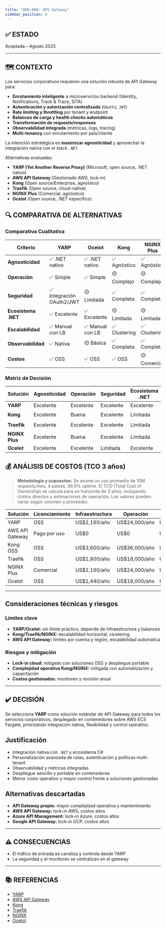 ```yaml
---
title: "ADR-008: API Gateway"
sidebar_position: 8
---
```


## ✅ ESTADO

Aceptada – Agosto 2025

---

## 🗺️ CONTEXTO

Los servicios corporativos requieren una solución robusta de API Gateway para:

- **Enrutamiento inteligente** a microservicios backend (Identity, Notifications, Track & Trace, SITA)
- **Autenticación y autorización centralizada** (`OAuth2`, `JWT`)
- **Rate limiting y throttling** por tenant y endpoint
- **Balanceo de carga y health checks automáticos**
- **Transformación de requests/responses**
- **Observabilidad integrada** (métricas, logs, tracing)
- **Multi-tenancy** con enrutamiento por país/cliente

La intención estratégica es **maximizar agnosticidad** y aprovechar la integración nativa con el stack `.NET`.

Alternativas evaluadas:

- **YARP (Yet Another Reverse Proxy)** (Microsoft, open source, .NET nativo)
- **AWS API Gateway** (Gestionado AWS, lock-in)
- **Kong** (Open source/Enterprise, agnóstico)
- **Traefik** (Open source, cloud-native)
- **NGINX Plus** (Comercial, agnóstico)
- **Ocelot** (Open source, .NET específico)

## 🔍 COMPARATIVA DE ALTERNATIVAS

### Comparativa Cualitativa

| Criterio              | YARP | Ocelot | Kong | NGINX Plus | Traefik |
|----------------------|------|--------|------|------------|---------|
| **Agnosticidad**     | ✅ .NET nativo | ✅ .NET nativo | ✅ Agnóstico | ✅ Agnóstico | ✅ Agnóstico |
| **Operación**        | ✅ Simple | ✅ Simple | 🟡 Complejo | 🟡 Complejo | ✅ Simple |
| **Seguridad**        | ✅ Integración OAuth2/JWT | 🟡 Limitada | ✅ Completa | ✅ Completa | ✅ Completa |
| **Ecosistema .NET**  | ✅ Excelente | ✅ Excelente | 🟡 Limitada | 🟡 Limitada | 🟡 Limitada |
| **Escalabilidad**    | ✅ Manual con LB | ✅ Manual con LB | ✅ Clustering | ✅ Clustering | ✅ K8s/Clustering |
| **Observabilidad**   | ✅ Nativa | 🟡 Básica | ✅ Completa | ✅ Completa | ✅ Completa |
| **Costos**           | ✅ OSS | ✅ OSS | ✅ OSS | 🟡 Comercial | ✅ OSS |

### Matriz de Decisión

| Solución                | Agnosticidad | Operación | Seguridad | Ecosistema .NET | Recomendación         |
|------------------------|--------------|-----------|-----------|-----------------|-----------------------|
| **YARP**               | Excelente    | Excelente | Excelente | Excelente       | ✅ **Seleccionada**    |
| **Kong**               | Excelente    | Buena     | Excelente | Limitada        | 🟡 Alternativa         |
| **Traefik**            | Excelente    | Excelente | Excelente | Limitada        | 🟡 Considerada         |
| **NGINX Plus**         | Excelente    | Buena     | Excelente | Limitada        | ❌ Descartada          |
| **Ocelot**             | Excelente    | Excelente | Limitada  | Excelente       | ❌ Descartada          |

## 💰 ANÁLISIS DE COSTOS (TCO 3 años)

> **Metodología y supuestos:** Se asume un uso promedio de 10M requests/mes, 4 países, 99.9% uptime. El TCO (Total Cost of Ownership) se calcula para un horizonte de 3 años, incluyendo costos directos y estimaciones de operación. Los valores pueden variar según volumen y proveedor.

| Solución                | Licenciamiento     | Infraestructura | Operación         | TCO 3 años         |
|------------------------|-------------------|----------------|-------------------|--------------------|
| YARP                   | OSS               | US$2,160/año   | US$24,000/año     | US$78,480          |
| AWS API Gateway        | Pago por uso      | US$0           | US$0              | US$126,000         |
| Kong OSS               | OSS               | US$3,600/año   | US$36,000/año     | US$118,800         |
| Traefik                | OSS               | US$1,800/año   | US$18,000/año     | US$59,400          |
| NGINX Plus             | Comercial         | US$2,160/año   | US$24,000/año     | US$85,980          |
| Ocelot                 | OSS               | US$1,440/año   | US$18,000/año     | US$58,320          |

---

## Consideraciones técnicas y riesgos

### Límites clave

- **YARP/Ocelot:** sin límite práctico, depende de infraestructura y balanceo
- **Kong/Traefik/NGINX:** escalabilidad horizontal, clustering
- **AWS API Gateway:** límites por cuenta y región, escalabilidad automática

### Riesgos y mitigación

- **Lock-in cloud:** mitigado con soluciones OSS y despliegue portable
- **Complejidad operativa Kong/NGINX:** mitigada con automatización y capacitación
- **Costos gestionados:** monitoreo y revisión anual

---

## ✔️ DECISIÓN

Se selecciona **YARP** como solución estándar de API Gateway para todos los servicios corporativos, desplegado en contenedores sobre AWS ECS Fargate, priorizando integración nativa, flexibilidad y control operativo.

## Justificación

- Integración nativa con `.NET` y ecosistema C#
- Personalización avanzada de rutas, autenticación y políticas multi-tenant
- Observabilidad y métricas integradas
- Despliegue sencillo y portable en contenedores
- Menor costo operativo y mayor control frente a soluciones gestionadas

## Alternativas descartadas

- **API Gateway propio:** mayor complejidad operativa y mantenimiento
- **AWS API Gateway:** lock-in AWS, costos altos
- **Azure API Management:** lock-in Azure, costos altos
- **Google API Gateway:** lock-in GCP, costos altos

---

## ⚠️ CONSECUENCIAS

- El tráfico de entrada se canaliza y controla desde YARP
- La seguridad y el monitoreo se centralizan en el gateway

---

## 📚 REFERENCIAS

- [YARP](https://microsoft.github.io/reverse-proxy/)
- [AWS API Gateway](https://docs.aws.amazon.com/apigateway/latest/developerguide/welcome.html)
- [Kong](https://docs.konghq.com/)
- [Traefik](https://doc.traefik.io/traefik/)
- [NGINX](https://www.nginx.com/resources/wiki/)
- [Ocelot](https://ocelot.readthedocs.io/en/latest/)
